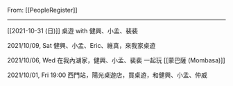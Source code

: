 From: [[PeopleRegister]]

---

[[2021-10-31 (日)]] 桌遊 with 健興、小孟、裴裴

2021/10/09, Sat 健興、小孟、Eric、維真，來我家桌遊

 2021/10/06, Wed 在我內湖家，健興、小孟、裴裴 一起玩 [[蒙巴薩 (Mombasa)]]

2021/10/01, Fri 19:00 西門站，陽光桌遊店，買桌遊，和健興、小孟、仲威